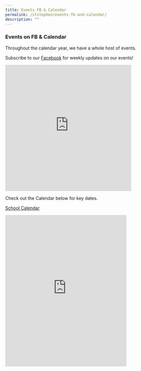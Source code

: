 ```yaml
---
title: Events FB & Calendar
permalink: /ststephen/events-fb-and-calendar/
description: ""
---
```

### Events on FB &amp; Calendar

Throughout the calendar year, we have a whole host of events.

  

Subscribe to our&nbsp;[Facebook](https://www.facebook.com/sonsofststephens)&nbsp;for weekly updates on our events!

<iframe allow="autoplay; clipboard-write; encrypted-media; picture-in-picture; web-share" allowfullscreen="true" frameborder="0" scrolling="no" style="border:none;overflow:hidden" height="400" width="400" src="https://www.facebook.com/plugins/page.php?href=https%3A%2F%2Fwww.facebook.com%2Fsonsofststephens&amp;tabs=timeline&amp;width=400&amp;height=400&amp;small_header=false&amp;adapt_container_width=true&amp;hide_cover=false&amp;show_facepile=true&amp;appId"></iframe>


Check out the Calendar below for key dates.


[School Calendar](https://calendar.google.com/calendar/u/0/embed?src=c_3v88v1u7a5nu90i4t0uh3fs0uc@group.calendar.google.com&ctz=Asia/Singapore)

<iframe src="https://calendar.google.com/calendar/embed?height=480&wkst=2&bgcolor=%23ffffff&ctz=Asia%2FSingapore&mode=MONTH&showTitle=0&showPrint=1&showDate=0&showCalendars=0&showTabs=1&showNav=1&showTz=0&src=Y18zdjg4djF1N2E1bnU5MGk0dDB1aDNmczB1Y0Bncm91cC5jYWxlbmRhci5nb29nbGUuY29t&color=%23AD1457" style="border-width:0" width="385" height="480" frameborder="0" scrolling="no"></iframe>
